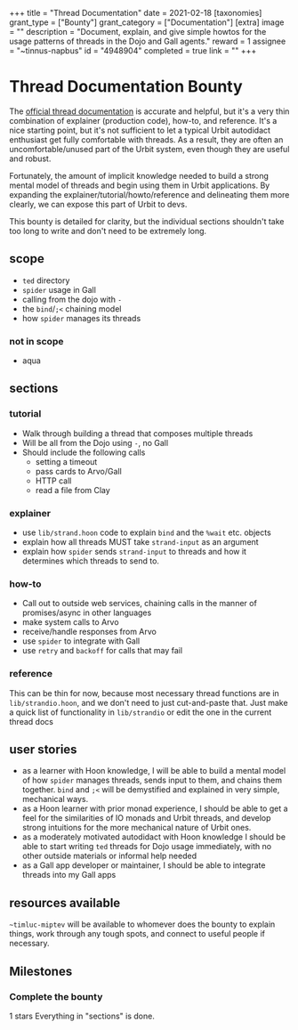 +++
title = "Thread Documentation"
date = 2021-02-18
[taxonomies]
grant_type = ["Bounty"]
grant_category = ["Documentation"]
[extra]
image = ""
description = "Document, explain, and give simple howtos for the usage patterns of threads in the Dojo and Gall agents."
reward = 1
assignee = "~tinnus-napbus"
id = "4948904"
completed = true
link = ""
+++

# Thread Documentation Bounty

The [official thread documentation](https://urbit.org/docs/tutorials/arvo/gall/#threads) is accurate and helpful, but it's a very thin combination of explainer (production code), how-to, and reference. It's a nice starting point, but it's not sufficient to let a typical Urbit autodidact enthusiast get fully comfortable with threads. As a result, they are often an uncomfortable/unused part of the Urbit system, even though they are useful and robust.

Fortunately, the amount of implicit knowledge needed to build a strong mental model of threads and begin using them in Urbit applications. By expanding the explainer/tutorial/howto/reference and delineating them more clearly, we can expose this part of Urbit to devs.

This bounty is detailed for clarity, but the individual sections shouldn't take too long to write and don't need to be extremely long.

## scope

- `ted` directory
- `spider` usage in Gall
- calling from the dojo with `-`
- the `bind`/`;<` chaining model
- how `spider` manages its threads

### not in scope

- aqua

## sections

### tutorial

- Walk through building a thread that composes multiple threads
- Will be all from the Dojo using `-`, no Gall
- Should include the following calls
  - setting a timeout
  - pass cards to Arvo/Gall
  - HTTP call
  - read a file from Clay

### explainer

- use `lib/strand.hoon` code to explain `bind` and the `%wait` etc. objects
- explain how all threads MUST take `strand-input` as an argument
- explain how `spider` sends `strand-input` to threads and how it determines which threads to send to.

### how-to

- Call out to outside web services, chaining calls in the manner of promises/async in other languages
- make system calls to Arvo
- receive/handle responses from Arvo
- use `spider` to integrate with Gall
- use `retry` and `backoff` for calls that may fail

### reference

This can be thin for now, because most necessary thread functions are in `lib/strandio.hoon`, and we don't need to just cut-and-paste that. Just make a quick list of functionality in `lib/strandio` or edit the one in the current thread docs

## user stories

- as a learner with Hoon knowledge, I will be able to build a mental model of how `spider` manages threads, sends input to them, and chains them together. `bind` and `;<` will be demystified and explained in very simple, mechanical ways.
- as a Hoon learner with prior monad experience, I should be able to get a feel for the similarities of IO monads and Urbit threads, and develop strong intuitions for the more mechanical nature of Urbit ones.
- as a moderately motivated autodidact with Hoon knowledge I should be able to start writing `ted` threads for Dojo usage immediately, with no other outside materials or informal help needed
- as a Gall app developer or maintainer, I should be able to integrate threads into my Gall apps

## resources available

`~timluc-miptev` will be available to whomever does the bounty to explain things, work through any tough spots, and connect to useful people if necessary.

## Milestones

### Complete the bounty

1 stars
Everything in "sections" is done.

